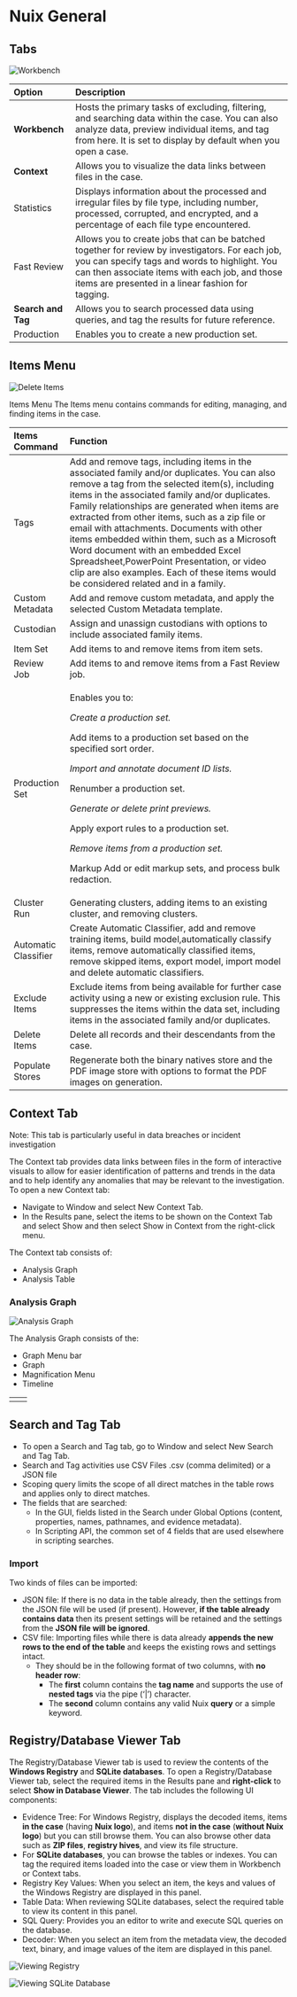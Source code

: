 # Nuix General

## Tabs

![Workbench](../.gitbook/assets/image%20%28101%29.png)

| Option | Description |
| :--- | :--- |
| **Workbench** | Hosts the primary tasks of excluding, filtering, and searching data within the case. You can also analyze data, preview individual items, and tag from here. It is set to display by default when you open a case. |
| **Context** | Allows you to visualize the data links between files in the case. |
| Statistics | Displays information about the processed and irregular files by file type, including number, processed, corrupted, and encrypted, and a percentage of each file type encountered. |
| Fast Review | Allows you to create jobs that can be batched together for review by investigators. For each job, you can specify tags and words to highlight. You can then associate items with each job, and those items are presented in a linear fashion for tagging. |
| **Search and Tag** | Allows you to search processed data using queries, and tag the results for future reference. |
| Production | Enables you to create a new production set. |

## Items Menu

![Delete Items](../.gitbook/assets/image%20%2843%29.png)

Items Menu The Items menu contains commands for editing, managing, and finding items in the case.

<table>
  <thead>
    <tr>
      <th style="text-align:left">Items Command</th>
      <th style="text-align:left">Function</th>
    </tr>
  </thead>
  <tbody>
    <tr>
      <td style="text-align:left">Tags</td>
      <td style="text-align:left">Add and remove tags, including items in the associated family and/or duplicates.
        You can also remove a tag from the selected item(s), including items in
        the associated family and/or duplicates. Family relationships are generated
        when items are extracted from other items, such as a zip file or email
        with attachments. Documents with other items embedded within them, such
        as a Microsoft Word document with an embedded Excel Spreadsheet,PowerPoint
        Presentation, or video clip are also examples. Each of these items would
        be considered related and in a family.</td>
    </tr>
    <tr>
      <td style="text-align:left">Custom Metadata</td>
      <td style="text-align:left">Add and remove custom metadata, and apply the selected Custom Metadata
        template.</td>
    </tr>
    <tr>
      <td style="text-align:left">Custodian</td>
      <td style="text-align:left">Assign and unassign custodians with options to include associated family
        items.</td>
    </tr>
    <tr>
      <td style="text-align:left">Item Set</td>
      <td style="text-align:left">Add items to and remove items from item sets.</td>
    </tr>
    <tr>
      <td style="text-align:left">Review Job</td>
      <td style="text-align:left">Add items to and remove items from a Fast Review job.</td>
    </tr>
    <tr>
      <td style="text-align:left">Production Set</td>
      <td style="text-align:left">
        <p>Enables you to:</p>
        <p><em>Create a production set.</em>
        </p>
        <p>Add items to a production set based on the specified sort order.</p>
        <p><em>Import and annotate document ID lists.</em>
        </p>
        <p>Renumber a production set.</p>
        <p><em>Generate or delete print previews.</em>
        </p>
        <p>Apply export rules to a production set.</p>
        <p><em>Remove items from a production set.</em>
        </p>
        <p>Markup Add or edit markup sets, and process bulk redaction.</p>
      </td>
    </tr>
    <tr>
      <td style="text-align:left">Cluster Run</td>
      <td style="text-align:left">Generating clusters, adding items to an existing cluster, and removing
        clusters.</td>
    </tr>
    <tr>
      <td style="text-align:left">Automatic Classifier</td>
      <td style="text-align:left">Create Automatic Classifier, add and remove training items, build model,automatically
        classify items, remove automatically classified items, remove skipped items,
        export model, import model and delete automatic classifiers.</td>
    </tr>
    <tr>
      <td style="text-align:left">Exclude Items</td>
      <td style="text-align:left">Exclude items from being available for further case activity using a new
        or existing exclusion rule. This suppresses the items within the data set,
        including items in the associated family and/or duplicates.</td>
    </tr>
    <tr>
      <td style="text-align:left">Delete Items</td>
      <td style="text-align:left">Delete all records and their descendants from the case.</td>
    </tr>
    <tr>
      <td style="text-align:left">Populate Stores</td>
      <td style="text-align:left">Regenerate both the binary natives store and the PDF image store with
        options to format the PDF images on generation.</td>
    </tr>
  </tbody>
</table>

## Context Tab

Note: This tab is particularly useful in data breaches or incident investigation

The Context tab provides data links between files in the form of interactive visuals to allow for easier identification of patterns and trends in the data and to help identify any anomalies that may be relevant to the investigation. To open a new Context tab:

* Navigate to Window and select New Context Tab.
* In the Results pane, select the items to be shown on the Context Tab and select Show and then select Show in Context from the right-click menu.

The Context tab consists of:

* Analysis Graph
* Analysis Table

### Analysis Graph

![Analysis Graph](../.gitbook/assets/image%20%28111%29.png)

The Analysis Graph consists of the:

* Graph Menu bar
* Graph
* Magnification Menu
* Timeline

|  |  |
| :--- | :--- |
|  |  |

## Search and Tag Tab

* To open a Search and Tag tab, go to Window and select New Search and Tag Tab.
* Search and Tag activities use CSV Files .csv \(comma delimited\) or a JSON file
* Scoping query limits the scope of all direct matches in the table rows and applies only to direct matches. 
* The fields that are searched:
  * In the GUI, fields listed in the Search under Global Options \(content, properties, names, pathnames, and evidence metadata\).
  * In Scripting API, the common set of 4 fields that are used elsewhere in scripting searches.

### Import

Two kinds of files can be imported:

* JSON file: If there is no data in the table already, then the settings from the JSON file will be used \(if present\). However, **if the table already contains data** then its present settings will be retained and the settings from the **JSON file will be ignored**.
* CSV file: Importing files while there is data already **appends the new rows to the end of the table** and keeps the existing rows and settings intact.
  * They should be in the following format of two columns, with **no header row**:
    * The **first** column contains the **tag name** and supports the use of **nested tags** via the pipe \(‘\|’\) character.
    * The **second** column contains any valid Nuix **query** or a simple keyword.

## Registry/Database Viewer Tab

The Registry/Database Viewer tab is used to review the contents of the **Windows Registry** and **SQLite databases**. To open a Registry/Database Viewer tab, select the required items in the Results pane and **right-click** to select **Show in Database Viewer**. The tab includes the following UI components:

* Evidence Tree: For Windows Registry, displays the decoded items, items **in the case** \(having **Nuix logo**\), and items **not in the case** \(**without Nuix logo**\) but you can still browse them. You can also browse other data such as **ZIP files**, **registry hives**, and view its file structure.
* For **SQLite databases**, you can browse the tables or indexes. You can tag the required items loaded into the case or view them in Workbench or Context tabs.
* Registry Key Values: When you select an item, the keys and values of the Windows Registry are displayed in this panel.
* Table Data: When reviewing SQLite databases, select the required table to view its content in this panel.
* SQL Query: Provides you an editor to write and execute SQL queries on the database.
* Decoder: When you select an item from the metadata view, the decoded text, binary, and image values of the item are displayed in this panel.

![Viewing Registry](../.gitbook/assets/image%20%2837%29.png)

![Viewing SQLite Database](../.gitbook/assets/image%20%2838%29.png)

